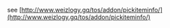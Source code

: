 see [http://www.weizlogy.gq/tos/addon/pickiteminfo/](http://www.weizlogy.gq/tos/addon/pickiteminfo/) 